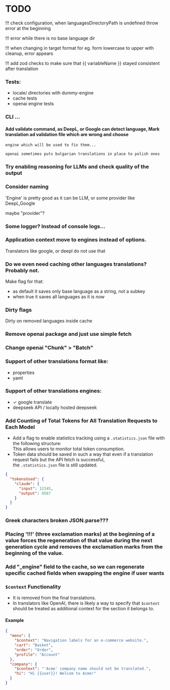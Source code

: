 
# TODO


!!! check configuration, when languagesDirectoryPath is undefined throw error at the beginning

!!! error while there is no base language dir

!!! when changing in target format for eg. form lowercase to upper with cleanup, error appears



!!! add zod checks to make sure that {{ variableName }} stayed consistent after translation 


### Tests:
- locale/ directories with dummy-engine
- cache tests
- openai engine tests

### CLI ...

#### Add validate command, as DeepL, or Google can detect language, Mark translation ad validation file which are wrong and choose
    engine which will be used to fix them...

    openai sometimes puts bulgarian translations in place to polish ones

### Try enabling reasoning for LLMs and check quality of the output

### Consider naming
'Engine' is pretty good as it can be LLM, or some provider like DeepL,Google

maybe "provider"?

### Some logger? Instead of console logs...


### Application context move to engines instead of options.
Translators like google, or deepl do not use that


### Do we even need caching other languages translations? Probably not.
Make flag for that:
- as default it saves only base language as a string, not a subkey
- when true it saves all languages as it is now

### Dirty flags

Dirty on removed languages inside cache

### Remove openai package and just use simple fetch

### Change openai "Chunk" > "Batch"

### Support of other translations format like:
- properties
- yaml

### Support of other translations engines:
- ✓ google translate
- deepseek API / locally hosted deepseek

### Add Counting of Total Tokens for All Translation Requests to Each Model
- Add a flag to enable statistics tracking using a `.statistics.json` file with the following structure:  
  This allows users to monitor total token consumption.
- Token data should be saved in such a way that even if a translation request fails but the API fetch is successful,  
  the `.statistics.json` file is still updated.
```json
{
  "tokensUsed": {
    "claude": {
      "input": 12345,
      "output": 4567
    }
  }
}
```

### Greek characters broken JSON.parse???


### Placing '!!!' (three exclamation marks) at the beginning of a value forces the regeneration of that value during the next generation cycle and removes the exclamation marks from the beginning of the value.


### Add "_engine" field to the cache, so we can regenerate specific cached fields when swapping the engine if user wants


### `$context` Functionality

- It is removed from the final translations.
- In translators like OpenAI, there is likely a way to specify that `$context` should be treated as additional context for the section it belongs to.

#### Example

```json
{
  "menu": {
    "$context": "Navigation labels for an e-commerce website.",
    "cart": "Basket",
    "order": "Order",
    "profile": "Account"
  },
  "company": {
    "$context": "'Acme' company name should not be translated.",
    "hi": "Hi {{user}}! Welcom to Acme!"
  }
}
